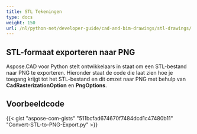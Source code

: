 ```yaml
---
title: STL Tekeningen
type: docs
weight: 150
url: /nl/python-net/developer-guide/cad-and-bim-drawings/stl-drawings/
---
```


## **STL-formaat exporteren naar PNG**

Aspose.CAD voor Python stelt ontwikkelaars in staat om een STL-bestand naar PNG te exporteren. Hieronder staat de code die laat zien hoe je toegang krijgt tot het STL-bestand en dit omzet naar PNG met behulp van **CadRasterizationOption** en **PngOptions**.

## Voorbeeldcode

{{< gist "aspose-com-gists" "511bcfad674670f7484dcd1c47480b11" "Convert-STL-to-PNG-Export.py" >}}

